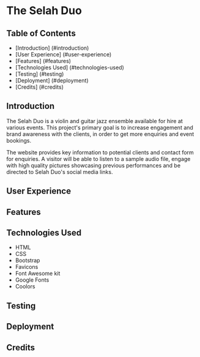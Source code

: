 # The Selah Duo 

## Table of Contents
- [Introduction] (#introduction)
- [User Experience] (#user-experience)
- [Features] (#features)
- [Technologies Used] (#technologies-used)
- [Testing] (#testing)
- [Deployment] (#deployment)
- [Credits] (#credits)

## Introduction

The Selah Duo is a violin and guitar jazz ensemble available for hire at various events. This project's primary goal is to increase engagement and brand awareness with the clients, in order to get more enquiries and event bookings. 

The website provides key information to potential clients and contact form for enquiries. A visitor will be able to listen to a sample audio file, engage with high quality pictures showcasing previous performances and be directed to Selah Duo's social media links. 

## User Experience

## Features

## Technologies Used

- HTML
- CSS
- Bootstrap 
- Favicons 
- Font Awesome kit 
- Google Fonts
- Coolors 

## Testing

## Deployment

## Credits